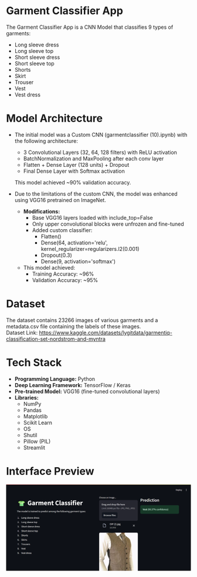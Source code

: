 # Garment Classifier App
The Garment Classifier App is a CNN Model that classifies 9 types of garments: 
- Long sleeve dress
- Long sleeve top
- Short sleeve dress
- Short sleeve top
- Shorts
- Skirt
- Trouser
- Vest
- Vest dress

# Model Architecture
- The initial model was a Custom CNN (garmentclassifier (10).ipynb) with the following architecture:
  - 3 Convolutional Layers (32, 64, 128 filters) with ReLU activation
  - BatchNormalization and MaxPooling after each conv layer
  - Flatten + Dense Layer (128 units) + Dropout
  - Final Dense Layer with Softmax activation

  This model achieved ~90% validation accuracy.

- Due to the limitations of the custom CNN, the model was enhanced using VGG16 pretrained on ImageNet.
   - **Modifications:**
      - Base VGG16 layers loaded with include_top=False
      - Only upper convolutional blocks were unfrozen and fine-tuned
      - Added custom classifier:
         - Flatten()
         - Dense(64, activation='relu', kernel_regularizer=regularizers.l2(0.001)
         - Dropout(0.3)
         - Dense(9, activation='softmax')
  - This model achieved:
      - Training Accuracy: ~96%
      - Validation Accuracy: ~95%

# Dataset
The dataset contains 23266 images of various garments and a metadata.csv file containing the labels of these images.<br>
Dataset Link: https://www.kaggle.com/datasets/lygitdata/garmentiq-classification-set-nordstrom-and-myntra

# Tech Stack
- **Programming Language:** Python  
- **Deep Learning Framework:** TensorFlow / Keras  
- **Pre-trained Model:** VGG16 (fine-tuned convolutional layers)  
- **Libraries:**  
  - NumPy
  - Pandas
  - Matplotlib
  - Scikit Learn
  - OS
  - Shutil
  - Pillow (PIL)  
  - Streamlit  

# Interface Preview

![App Interface](garment_pred.png)
